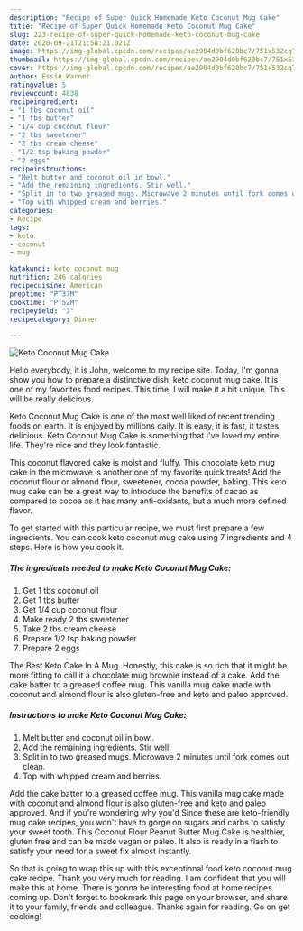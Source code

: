 ```yaml
---
description: "Recipe of Super Quick Homemade Keto Coconut Mug Cake"
title: "Recipe of Super Quick Homemade Keto Coconut Mug Cake"
slug: 223-recipe-of-super-quick-homemade-keto-coconut-mug-cake
date: 2020-09-21T21:58:21.021Z
image: https://img-global.cpcdn.com/recipes/ae2904d0bf620bc7/751x532cq70/keto-coconut-mug-cake-recipe-main-photo.jpg
thumbnail: https://img-global.cpcdn.com/recipes/ae2904d0bf620bc7/751x532cq70/keto-coconut-mug-cake-recipe-main-photo.jpg
cover: https://img-global.cpcdn.com/recipes/ae2904d0bf620bc7/751x532cq70/keto-coconut-mug-cake-recipe-main-photo.jpg
author: Essie Warner
ratingvalue: 5
reviewcount: 4838
recipeingredient:
- "1 tbs coconut oil"
- "1 tbs butter"
- "1/4 cup coconut flour"
- "2 tbs sweetener"
- "2 tbs cream cheese"
- "1/2 tsp baking powder"
- "2 eggs"
recipeinstructions:
- "Melt butter and coconut oil in bowl."
- "Add the remaining ingredients. Stir well."
- "Split in to two greased mugs. Microwave 2 minutes until fork comes out clean."
- "Top with whipped cream and berries."
categories:
- Recipe
tags:
- keto
- coconut
- mug

katakunci: keto coconut mug 
nutrition: 246 calories
recipecuisine: American
preptime: "PT37M"
cooktime: "PT52M"
recipeyield: "3"
recipecategory: Dinner

---
```



![Keto Coconut Mug Cake](https://img-global.cpcdn.com/recipes/ae2904d0bf620bc7/751x532cq70/keto-coconut-mug-cake-recipe-main-photo.jpg)

Hello everybody, it is John, welcome to my recipe site. Today, I'm gonna show you how to prepare a distinctive dish, keto coconut mug cake. It is one of my favorites food recipes. This time, I will make it a bit unique. This will be really delicious.

Keto Coconut Mug Cake is one of the most well liked of recent trending foods on earth. It is enjoyed by millions daily. It is easy, it is fast, it tastes delicious. Keto Coconut Mug Cake is something that I've loved my entire life. They're nice and they look fantastic.

This coconut flavored cake is moist and fluffy. This chocolate keto mug cake in the microwave is another one of my favorite quick treats! Add the coconut flour or almond flour, sweetener, cocoa powder, baking. This keto mug cake can be a great way to introduce the benefits of cacao as compared to cocoa as it has many anti-oxidants, but a much more defined flavor.


To get started with this particular recipe, we must first prepare a few ingredients. You can cook keto coconut mug cake using 7 ingredients and 4 steps. Here is how you cook it.

<!--inarticleads1-->

##### The ingredients needed to make Keto Coconut Mug Cake:

1. Get 1 tbs coconut oil
1. Get 1 tbs butter
1. Get 1/4 cup coconut flour
1. Make ready 2 tbs sweetener
1. Take 2 tbs cream cheese
1. Prepare 1/2 tsp baking powder
1. Prepare 2 eggs


The Best Keto Cake In A Mug. Honestly, this cake is so rich that it might be more fitting to call it a chocolate mug brownie instead of a cake. Add the cake batter to a greased coffee mug. This vanilla mug cake made with coconut and almond flour is also gluten-free and keto and paleo approved. 

<!--inarticleads2-->

##### Instructions to make Keto Coconut Mug Cake:

1. Melt butter and coconut oil in bowl.
1. Add the remaining ingredients. Stir well.
1. Split in to two greased mugs. Microwave 2 minutes until fork comes out clean.
1. Top with whipped cream and berries.


Add the cake batter to a greased coffee mug. This vanilla mug cake made with coconut and almond flour is also gluten-free and keto and paleo approved. And if you&#39;re wondering why you&#39;d Since these are keto-friendly mug cake recipes, you won&#39;t have to gorge on sugars and carbs to satisfy your sweet tooth. This Coconut Flour Peanut Butter Mug Cake is healthier, gluten free and can be made vegan or paleo. It also is ready in a flash to satisfy your need for a sweet fix almost instantly. 

So that is going to wrap this up with this exceptional food keto coconut mug cake recipe. Thank you very much for reading. I am confident that you will make this at home. There is gonna be interesting food at home recipes coming up. Don't forget to bookmark this page on your browser, and share it to your family, friends and colleague. Thanks again for reading. Go on get cooking!
